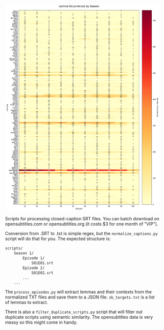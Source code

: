 ![](plots/lemma_heatmap.png)

Scripts for processing closed-caption SRT files. You can batch download on opensubtitles.com or opensubtitles.org (it costs $3 for one month of "VIP").

Conversion from .SRT to .txt is simple regex, but the `normalize_captions.py` script will do that for you. The expected structure is:

```
scripts/
    Season 1/
        Episode 1/
            S01E01.srt
        Episode 2/
            S01E02.srt
        ...
    ...
```

The `process_episodes.py` will extract lemmas and their contexts from the normalized TXT files and save them to a JSON file. `sb_targets.txt` is a list of lemmas to extract. 

There is also a `filter_duplicate_scripts.py` script that will filter out duplicate scripts using semantic similarity. The opensubtitles data is very messy so this might come in handy.
